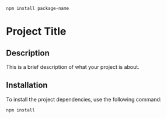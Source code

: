 `npm install package-name`

# Project Title

## Description

This is a brief description of what your project is about.

## Installation

To install the project dependencies, use the following command:

```bash
npm install
